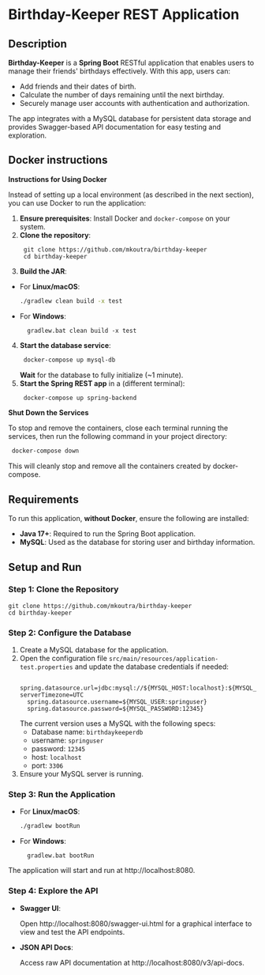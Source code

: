 # Birthday-Keeper REST Application

## Description
**Birthday-Keeper** is a **Spring Boot** RESTful application that enables users 
to manage their friends' birthdays effectively. With this app, users can:

- Add friends and their dates of birth. 
- Calculate the number of days remaining until the next birthday. 
- Securely manage user accounts with authentication and authorization.

The app integrates with a MySQL database for persistent data storage 
and provides Swagger-based API documentation for easy testing and exploration.

## Docker instructions

**Instructions for Using Docker**

Instead of setting up a local environment (as described in the next section), you can use Docker to run the application:

1. **Ensure prerequisites**: Install Docker and `docker-compose` on your system.
2. **Clone the repository**:
   ```shell
    git clone https://github.com/mkoutra/birthday-keeper
    cd birthday-keeper
    ```
3. **Build the JAR**:
- For **Linux/macOS**:
    ```bash
    ./gradlew clean build -x test
    ```
- For **Windows**:
  ```shell
    gradlew.bat clean build -x test
  ```
4. **Start the database service**:
   ```bash
    docker-compose up mysql-db
   ```
   **Wait** for the database to fully initialize (~1 minute).
5. **Start the Spring REST app** in a (different terminal):
   ```bash
    docker-compose up spring-backend
   ```

**Shut Down the Services**

   To stop and remove the containers, close each terminal running the services,
   then run the following command in your project directory:
   ```bash
    docker-compose down 
   ```
   This will cleanly stop and remove all the containers created by docker-compose.

## Requirements

To run this application, **without Docker**, ensure the following are installed:

- **Java 17+**: Required to run the Spring Boot application.
- **MySQL**: Used as the database for storing user and birthday information.

## Setup and Run

### Step 1: Clone the Repository

```shell
git clone https://github.com/mkoutra/birthday-keeper
cd birthday-keeper
```

### Step 2: Configure the Database

  1. Create a MySQL database for the application.
  2. Open the configuration file `src/main/resources/application-test.properties`
     and update the database credentials if needed:
      ```.properties
        spring.datasource.url=jdbc:mysql://${MYSQL_HOST:localhost}:${MYSQL_PORT:3306}/${MYSQL_DB:birthdaykeeperdb}?serverTimezone=UTC
        spring.datasource.username=${MYSQL_USER:springuser}
        spring.datasource.password=${MYSQL_PASSWORD:12345}
      ```
      The current version uses a MySQL with the following specs:
      - Database name: `birthdaykeeperdb`
      - username: `springuser`
      - password: `12345`
      - host: `localhost`
      - port: `3306`
  3. Ensure your MySQL server is running.

### Step 3: Run the Application

- For **Linux/macOS**:
    ```bash
    ./gradlew bootRun
    ```
- For **Windows**:
  ```shell
    gradlew.bat bootRun
  ```
The application will start and run at http://localhost:8080.

### Step 4: Explore the API

- **Swagger UI**:

  Open http://localhost:8080/swagger-ui.html for a graphical interface to 
  view and test the API endpoints.

- **JSON API Docs**:

  Access raw API documentation at http://localhost:8080/v3/api-docs.